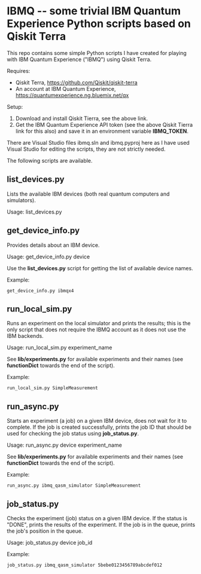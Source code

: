 IBMQ -- some trivial IBM Quantum Experience Python scripts based on Qiskit Terra
================================================================================

This repo contains some simple Python scripts I have created for playing with IBM Quantum Experience ("IBMQ") using Qiskit Terra.

Requires:
* Qiskit Terra, https://github.com/Qiskit/qiskit-terra
* An account at IBM Quantum Experience, https://quantumexperience.ng.bluemix.net/qx

Setup:
1. Download and install Qiskit Tierra, see the above link.
2. Get the IBM Quantum Experience API token (see the above Qiskit Tierra link for this also) and save it in an environment variable **IBMQ_TOKEN**.

There are Visual Studio files ibmq.sln and ibmq.pyproj here as I have used Visual Studio for editing the scripts, they are not strictly needed.

The following scripts are available.

list_devices.py
---------------
Lists the available IBM devices (both real quantum computers and simulators).

Usage: list_devices.py

get_device_info.py
------------------
Provides details about an IBM device.

Usage: get_device_info.py device

Use the **list_devices.py** script for getting the list of available device names.

Example:
```
get_device_info.py ibmqx4
```

run_local_sim.py
----------------
Runs an experiment on the local simulator and prints the results; this is the only script that does not require the IBMQ account as it does not use the IBM backends.

Usage: run_local_sim.py experiment_name

See **lib/experiments.py** for available experiments and their names (see **functionDict** towards the end of the script).

Example:
```
run_local_sim.py SimpleMeasurement
```

run_async.py
------------
Starts an experiment (a job) on a given IBM device, does not wait for it to complete. If the job is created successfully, prints the job ID that should be used for checking the job status using **job_status.py**.

Usage: run_async.py device experiment_name

See **lib/experiments.py** for available experiments and their names (see **functionDict** towards the end of the script).

Example:
```
run_async.py ibmq_qasm_simulator SimpleMeasurement
```

job_status.py
-------------
Checks the experiment (job) status on a given IBM device. If the status is "DONE", prints the results of the experiment. If the job is in the queue, prints the job's position in the queue.

Usage: job_status.py device job_id

Example:
```
job_status.py ibmq_qasm_simulator 5bebe0123456789abcdef012
```
